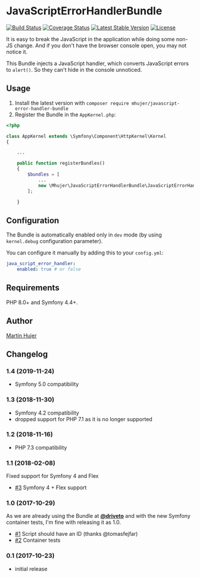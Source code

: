 # JavaScriptErrorHandlerBundle
[![Build Status](https://travis-ci.org/mhujer/JavaScriptErrorHandlerBundle.svg?branch=master)](https://travis-ci.org/mhujer/JavaScriptErrorHandlerBundle)  [![Coverage Status](https://coveralls.io/repos/github/mhujer/JavaScriptErrorHandlerBundle/badge.svg?branch=master)](https://coveralls.io/github/mhujer/JavaScriptErrorHandlerBundle?branch=master) [![Latest Stable Version](https://poser.pugx.org/mhujer/javascript-error-handler-bundle/v/stable)](https://packagist.org/packages/mhujer/javascript-error-handler-bundle) [![License](https://poser.pugx.org/mhujer/javascript-error-handler-bundle/license)](https://packagist.org/packages/mhujer/javascript-error-handler-bundle)

It is easy to break the JavaScript in the application while doing some non-JS change. And if you don't have the browser console open, you may not notice it.

This Bundle injects a JavaScript handler, which converts JavaScript errors to `alert()`. So they can't hide in the console unnoticed.


Usage
----
1. Install the latest version with `composer require mhujer/javascript-error-handler-bundle`
2. Register the Bundle in the `AppKernel.php`:

```php
<?php

class AppKernel extends \Symfony\Component\HttpKernel\Kernel
{

	...

	public function registerBundles()
	{
		$bundles = [
			...
			new \Mhujer\JavaScriptErrorHandlerBundle\JavaScriptErrorHandlerBundle(),
		];

	}

```

Configuration
-------
The Bundle is automatically enabled only in `dev` mode (by using `kernel.debug` configuration parameter).

You can configure it manually by adding this to your `config.yml`:

```yaml
java_script_error_handler:
    enabled: true # or false
```


Requirements
------------
PHP 8.0+ and Symfony 4.4+.


Author
------
[Martin Hujer](https://www.martinhujer.cz) 


Changelog
----------

### 1.4 (2019-11-24)
- Symfony 5.0 compatibility

### 1.3 (2018-11-30)
- Symfony 4.2 compatibility
- dropped support for PHP 7.1 as it is no longer supported

### 1.2 (2018-11-16)
- PHP 7.3 compatibility

### 1.1 (2018-02-08)
Fixed support for Symfony 4 and Flex

- [#3](https://github.com/mhujer/JavaScriptErrorHandlerBundle/pull/3) Symfony 4 + Flex support

### 1.0 (2017-10-29)
As we are already using the Bundle at [**@driveto**](https://github.com/driveto) and with the new Symfony container tests, I'm fine with releasing it as 1.0.

- [#1](https://github.com/mhujer/JavaScriptErrorHandlerBundle/pull/1) Script should have an ID (thanks @tomasfejfar)
- [#2](https://github.com/mhujer/JavaScriptErrorHandlerBundle/pull/2) Container tests

### 0.1 (2017-10-23)
- initial release
